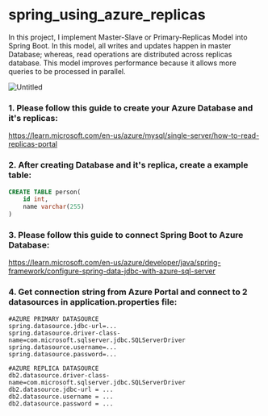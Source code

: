# spring_using_azure_replicas
In this project, I implement Master-Slave or Primary-Replicas Model into Spring Boot. In this model, all writes and updates happen in master Database; whereas, read operations are distributed across replicas database. This model improves  performance because it allows more queries to be processed in parallel.

![Untitled](https://user-images.githubusercontent.com/36349293/193509821-818d01c5-3195-43d8-af7a-991df906ed61.jpeg)


### 1. Please follow this guide to create your Azure Database and it's replicas:
https://learn.microsoft.com/en-us/azure/mysql/single-server/how-to-read-replicas-portal

### 2. After creating Database and it's replica, create a example table:

```sql
CREATE TABLE person(
    id int,
    name varchar(255)
)
```

### 3. Please follow this guide to connect Spring Boot to Azure Database:
https://learn.microsoft.com/en-us/azure/developer/java/spring-framework/configure-spring-data-jdbc-with-azure-sql-server

### 4. Get connection string from Azure Portal and connect to 2 datasources in application.properties file:
```properties
#AZURE PRIMARY DATASOURCE
spring.datasource.jdbc-url=...
spring.datasource.driver-class-name=com.microsoft.sqlserver.jdbc.SQLServerDriver
spring.datasource.username=...
spring.datasource.password=...

#AZURE REPLICA DATASOURCE
db2.datasource.driver-class-name=com.microsoft.sqlserver.jdbc.SQLServerDriver
db2.datasource.jdbc-url = ...
db2.datasource.username = ...
db2.datasource.password = ...
```
